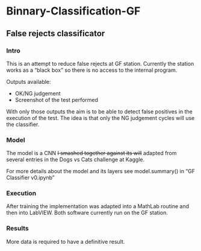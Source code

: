 # Binnary-Classification-GF
## False rejects classificator

### Intro 

This is an attempt to reduce false rejects at GF station. Currently the station works as a “black box” so there is no access to the internal program. 

Outputs available: 

* OK/NG judgement 
* Screenshot of the test performed

With only those outputs the aim is to be able to detect false positives in the execution of the test. The idea is that only the NG judgement cycles will use the classifier.

### Model 

The model is a CNN ~~I smashed together against its will~~ adapted from several entries in the Dogs vs Cats challenge at Kaggle. 

For more details about the model and its layers see model.summary() in “GF Classifier v0.ipynb”

### Execution 

After training the implementation was adapted into a MathLab routine and then into LabVIEW. Both software currently run on the GF station.

### Results 

More data is required to have a definitive result.

